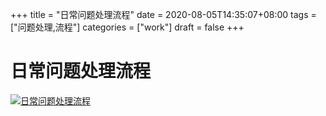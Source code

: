 +++
title = "日常问题处理流程"
date = 2020-08-05T14:35:07+08:00
tags = ["问题处理,流程"]
categories = ["work"]
draft = false
+++

# 日常问题处理流程

[![日常问题处理流程](https://pic.downk.cc/item/5f2527b114195aa5940d5648.png)](https://pic.downk.cc/item/5f2527b114195aa5940d5648.png)